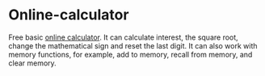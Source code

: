 # Online-calculator
Free basic [online calculator](http://toolster.net/basic_calculator). It can calculate interest, the square root, change the mathematical sign and reset the last digit. It can also work with memory functions, for example, add to memory, recall from memory, and clear memory.
